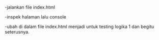 -jalankan file index.html

-inspek halaman lalu console

-ubah <script src="cek"></script> di dalam file index.html menjadi<script src="logika_1"></script> untuk testing logika 1 dan begitu seterusnya.
